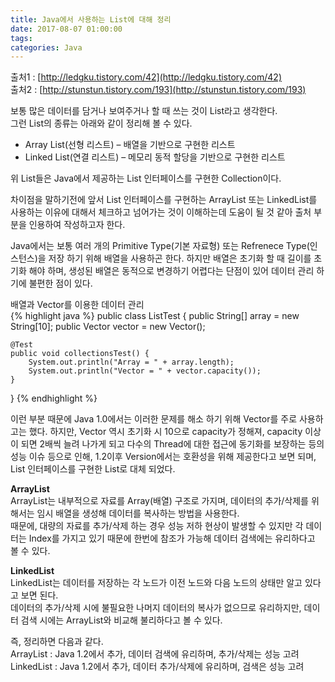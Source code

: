 ```yaml
---
title: Java에서 사용하는 List에 대해 정리
date: 2017-08-07 01:00:00
tags:
categories: Java
---
```

출처1 : [http://ledgku.tistory.com/42](http://ledgku.tistory.com/42)<br/>
출처2 : [http://stunstun.tistory.com/193](http://stunstun.tistory.com/193)

보통 많은 데이터를 담거나 보여주거나 할 때 쓰는 것이 List라고 생각한다.<br/>
그런 List의 종류는 아래와 같이 정리해 볼 수 있다.

- Array List(선형 리스트) – 배열을 기반으로 구현한 리스트
- Linked List(연결 리스트) – 메모리 동적 할당을 기반으로 구현한 리스트

위 List들은 Java에서 제공하는 List 인터페이스를 구현한 Collection이다.<br/>

차이점을 말하기전에 앞서 List 인터페이스를 구현하는 ArrayList 또는 LinkedList를 사용하는 이유에 대해서 체크하고 넘어가는 것이 이해하는데 도움이 될 것 같아 출처 부분을 인용하여 작성하고자 한다.

Java에서는 보통 여러 개의 Primitive Type(기본 자료형) 또는 Refrenece Type(인스턴스)을 저장 하기 위해 배열을 사용하곤 한다. 하지만 배열은 초기화 할 때 길이를 초기화 해야 하며, 생성된 배열은 동적으로 변경하기 어렵다는 단점이 있어 데이터 관리 하기에 불편한 점이 있다.

배열과 Vector를 이용한 데이터 관리<br/>
{% highlight java %}
public class ListTest {
	public String[] array = new String[10];
	public Vector<String> vector = new Vector<String>();

	@Test
	public void collectionsTest() {
		System.out.println("Array = " + array.length);
		System.out.println("Vector = " + vector.capacity());
	}
}
{% endhighlight %}

이런 부분 때문에 Java 1.0에서는 이러한 문제를 해소 하기 위해 Vector를 주로 사용하고는 했다. 하지만, Vector 역시 초기화 시 10으로 capacity가 정해져, capacity 이상이 되면 2배씩 늘려 나가게 되고 다수의 Thread에 대한 접근에 동기화를 보장하는 등의 성능 이슈 등으로 인해, 1.2이후 Version에서는 호환성을 위해 제공한다고 보면 되며, List 인터페이스를 구현한 List로 대체 되었다.

**ArrayList**<br/>
ArrayList는 내부적으로 자료를 Array(배열) 구조로 가지며, 데이터의 추가/삭제를 위해서는 임시 배열을 생성해 데이터를 복사하는 방법을 사용한다.<br/>
때문에, 대량의 자료를 추가/삭제 하는 경우 성능 저하 현상이 발생할 수 있지만 각 데이터는 Index를 가지고 있기 때문에 한번에 참조가 가능해 데이터 검색에는 유리하다고 볼 수 있다.

**LinkedList**<br/>
LinkedList는 데이터를 저장하는 각 노드가 이전 노드와 다음 노드의 상태만 알고 있다고 보면 된다.<br/>
데이터의 추가/삭제 시에 불필요한 나머지 데이터의 복사가 없으므로 유리하지만, 데이터 검색 시에는 ArrayList와 비교해 불리하다고 볼 수 있다.

즉, 정리하면 다음과 같다.<br/>
ArrayList : Java 1.2에서 추가, 데이터 검색에 유리하며, 추가/삭제는 성능 고려<br/>
LinkedList : Java 1.2에서 추가, 데이터 추가/삭제에 유리하며, 검색은 성능 고려
